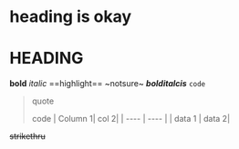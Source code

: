 # heading is okay
# HEADING
**bold**
*italic*
==highlight==
~notsure~
***bolditalcis***
`code`
> quote
>
> code
| Column 1| col 2|
| ---- | ---- |
| data 1 | data 2|

~~strikethru~~